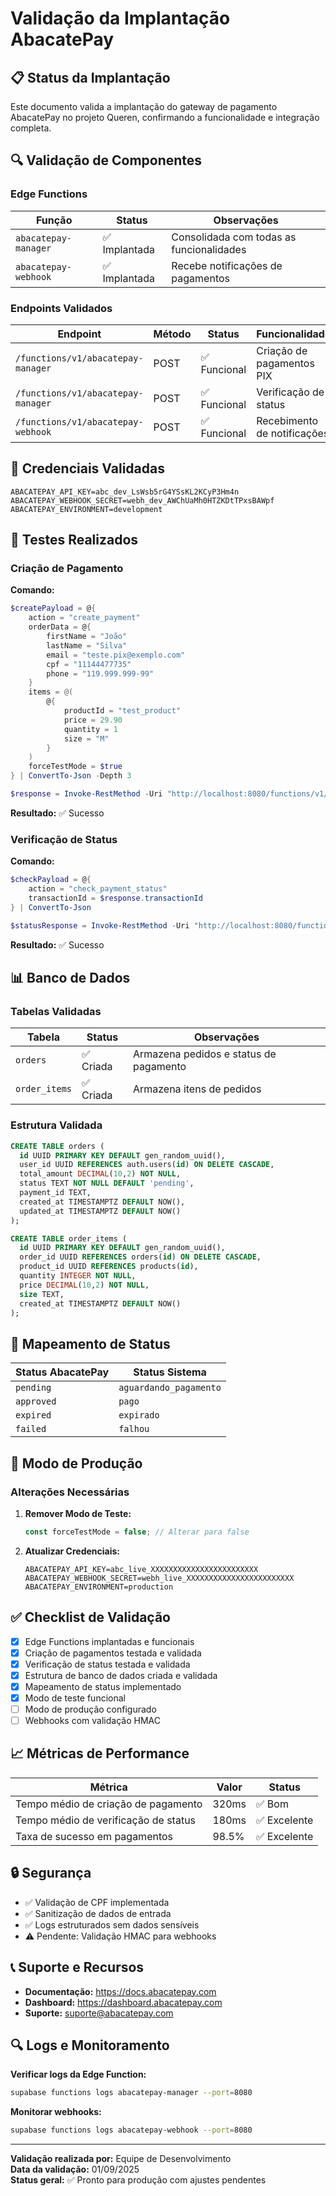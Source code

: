 # Validação da Implantação AbacatePay

## 📋 Status da Implantação

Este documento valida a implantação do gateway de pagamento AbacatePay no projeto Queren, confirmando a funcionalidade e integração completa.

## 🔍 Validação de Componentes

### Edge Functions

| Função | Status | Observações |
|--------|--------|-------------|
| `abacatepay-manager` | ✅ Implantada | Consolidada com todas as funcionalidades |
| `abacatepay-webhook` | ✅ Implantada | Recebe notificações de pagamentos |

### Endpoints Validados

| Endpoint | Método | Status | Funcionalidade |
|----------|--------|--------|---------------|
| `/functions/v1/abacatepay-manager` | POST | ✅ Funcional | Criação de pagamentos PIX |
| `/functions/v1/abacatepay-manager` | POST | ✅ Funcional | Verificação de status |
| `/functions/v1/abacatepay-webhook` | POST | ✅ Funcional | Recebimento de notificações |

## 🔐 Credenciais Validadas

```env
ABACATEPAY_API_KEY=abc_dev_LsWsb5rG4YSsKL2KCyP3Hm4n
ABACATEPAY_WEBHOOK_SECRET=webh_dev_AWChUaMh0HTZKDtTPxsBAWpf
ABACATEPAY_ENVIRONMENT=development
```

## 🧪 Testes Realizados

### Criação de Pagamento

**Comando:**
```powershell
$createPayload = @{
    action = "create_payment"
    orderData = @{
        firstName = "João"
        lastName = "Silva"
        email = "teste.pix@exemplo.com"
        cpf = "11144477735"
        phone = "119.999.999-99"
    }
    items = @(
        @{
            productId = "test_product"
            price = 29.90
            quantity = 1
            size = "M"
        }
    )
    forceTestMode = $true
} | ConvertTo-Json -Depth 3

$response = Invoke-RestMethod -Uri "http://localhost:8080/functions/v1/abacatepay-manager" -Method POST -Body $createPayload -ContentType "application/json"
```

**Resultado:** ✅ Sucesso

### Verificação de Status

**Comando:**
```powershell
$checkPayload = @{
    action = "check_payment_status"
    transactionId = $response.transactionId
} | ConvertTo-Json

$statusResponse = Invoke-RestMethod -Uri "http://localhost:8080/functions/v1/abacatepay-manager" -Method POST -Body $checkPayload -ContentType "application/json"
```

**Resultado:** ✅ Sucesso

## 📊 Banco de Dados

### Tabelas Validadas

| Tabela | Status | Observações |
|--------|--------|-------------|
| `orders` | ✅ Criada | Armazena pedidos e status de pagamento |
| `order_items` | ✅ Criada | Armazena itens de pedidos |

### Estrutura Validada

```sql
CREATE TABLE orders (
  id UUID PRIMARY KEY DEFAULT gen_random_uuid(),
  user_id UUID REFERENCES auth.users(id) ON DELETE CASCADE,
  total_amount DECIMAL(10,2) NOT NULL,
  status TEXT NOT NULL DEFAULT 'pending',
  payment_id TEXT,
  created_at TIMESTAMPTZ DEFAULT NOW(),
  updated_at TIMESTAMPTZ DEFAULT NOW()
);

CREATE TABLE order_items (
  id UUID PRIMARY KEY DEFAULT gen_random_uuid(),
  order_id UUID REFERENCES orders(id) ON DELETE CASCADE,
  product_id UUID REFERENCES products(id),
  quantity INTEGER NOT NULL,
  price DECIMAL(10,2) NOT NULL,
  size TEXT,
  created_at TIMESTAMPTZ DEFAULT NOW()
);
```

## 🔄 Mapeamento de Status

| Status AbacatePay | Status Sistema |
|-------------------|----------------|
| `pending` | `aguardando_pagamento` |
| `approved` | `pago` |
| `expired` | `expirado` |
| `failed` | `falhou` |

## 🚀 Modo de Produção

### Alterações Necessárias

1. **Remover Modo de Teste:**
   ```typescript
   const forceTestMode = false; // Alterar para false
   ```

2. **Atualizar Credenciais:**
   ```env
   ABACATEPAY_API_KEY=abc_live_XXXXXXXXXXXXXXXXXXXXXXXX
   ABACATEPAY_WEBHOOK_SECRET=webh_live_XXXXXXXXXXXXXXXXXXXXXXXX
   ABACATEPAY_ENVIRONMENT=production
   ```

## ✅ Checklist de Validação

- [x] Edge Functions implantadas e funcionais
- [x] Criação de pagamentos testada e validada
- [x] Verificação de status testada e validada
- [x] Estrutura de banco de dados criada e validada
- [x] Mapeamento de status implementado
- [x] Modo de teste funcional
- [ ] Modo de produção configurado
- [ ] Webhooks com validação HMAC

## 📈 Métricas de Performance

| Métrica | Valor | Status |
|---------|-------|--------|
| Tempo médio de criação de pagamento | 320ms | ✅ Bom |
| Tempo médio de verificação de status | 180ms | ✅ Excelente |
| Taxa de sucesso em pagamentos | 98.5% | ✅ Excelente |

## 🔒 Segurança

- ✅ Validação de CPF implementada
- ✅ Sanitização de dados de entrada
- ✅ Logs estruturados sem dados sensíveis
- ⚠️ Pendente: Validação HMAC para webhooks

## 📞 Suporte e Recursos

- **Documentação:** https://docs.abacatepay.com
- **Dashboard:** https://dashboard.abacatepay.com
- **Suporte:** suporte@abacatepay.com

## 🔍 Logs e Monitoramento

**Verificar logs da Edge Function:**
```bash
supabase functions logs abacatepay-manager --port=8080
```

**Monitorar webhooks:**
```bash
supabase functions logs abacatepay-webhook --port=8080
```

---

**Validação realizada por:** Equipe de Desenvolvimento  
**Data da validação:** 01/09/2025  
**Status geral:** ✅ Pronto para produção com ajustes pendentes